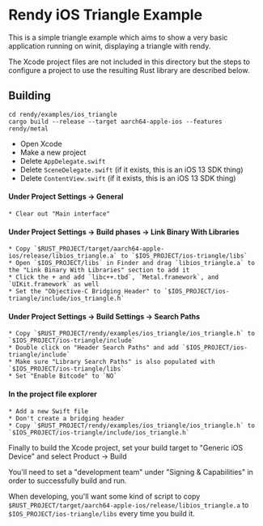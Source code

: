 # Rendy iOS Triangle Example

This is a simple triangle example which aims to show a very basic application running on winit, displaying a triangle with rendy.

The Xcode project files are not included in this directory but the steps to configure a project to use the resulting Rust library are described below.

## Building

```
cd rendy/examples/ios_triangle
cargo build --release --target aarch64-apple-ios --features rendy/metal
```

* Open Xcode
* Make a new project
* Delete `AppDelegate.swift`
* Delete `SceneDelegate.swift` (if it exists, this is an iOS 13 SDK thing)
* Delete `ContentView.swift` (if it exists, this is an iOS 13 SDK thing)

#### Under Project Settings -> General
	* Clear out "Main interface"

#### Under Project Settings -> Build phases -> Link Binary With Libraries
	* Copy `$RUST_PROJECT/target/aarch64-apple-ios/release/libios_triangle.a` to `$IOS_PROJECT/ios-triangle/libs`
	* Open `$IOS_PROJECT/libs` in Finder and drag `libios_triangle.a` to the "Link Binary With Libraries" section to add it
	* Click the + and add `libc++.tbd`, `Metal.framework`, and `UIKit.framework` as well
	* Set the "Objective-C Bridging Header" to `$IOS_PROJECT/ios-triangle/include/ios_triangle.h`

#### Under Project Settings -> Build Settings -> Search Paths
	* Copy `$RUST_PROJECT/rendy/examples/ios_triangle/ios_triangle.h` to `$IOS_PROJECT/ios-triangle/include`
	* Double click on "Header Search Paths" and add `$IOS_PROJECT/ios-triangle/include`
	* Make sure "Library Search Paths" is also populated with `$IOS_PROJECT/ios-triangle/libs`
	* Set "Enable Bitcode" to `NO`

#### In the project file explorer
	* Add a new Swift file
	* Don't create a bridging header
	* Copy `$RUST_PROJECT/rendy/examples/ios_triangle/ios_triangle.h` to `$IOS_PROJECT/ios-triangle/include/ios_triangle.h`

Finally to build the Xcode project, set your build target to "Generic iOS Device" and select Product -> Build

You'll need to set a "development team" under "Signing & Capabilities" in order to successfully build and run.

When developing, you'll want some kind of script to copy `$RUST_PROJECT/target/aarch64-apple-ios/release/libios_triangle.a` to `$IOS_PROJECT/ios-triangle/libs` every time you build it.
